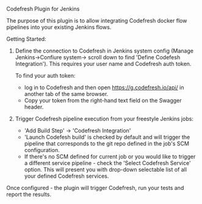 Codefresh Plugin for Jenkins

The purpose of this plugin is to allow integrating Codefresh docker flow pipelines into your existing Jenkins flows.

Getting Started:

1. Define the connection to Codefresh in Jenkins system config (Manage Jenkins->Confiure system-> scroll down to find 'Define Codefesh Integration').
This requires your user name and Codefresh auth token.

   To find your auth token:
    - log in to Codefresh and then open https://g.codefresh.io/api/ in another tab of the same browser.
    - Copy your token from the right-hand text field on the Swagger header.

2. Trigger Codefresh pipeline execution from your freestyle Jenkins jobs:

    - 'Add Build Step' -> 'Codefresh Integration'
    - 'Launch Codefesh build' is checked by default and will trigger the pipeline that corresponds to the git repo defined in the job's SCM configuration.
    - If there's no SCM defined for current job or you would like to trigger a different service pipeline - check the 'Select Codefresh Service' option. This will present you with drop-down selectable list of all your defined Codefresh services.

Once configured - the plugin will trigger Codefresh, run your tests and report the results.
